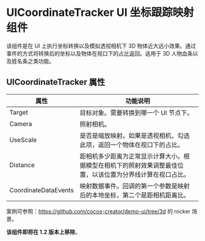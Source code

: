 # UICoordinateTracker UI 坐标跟踪映射组件

该组件是在 UI 上执行坐标转换以及模拟透视相机下 3D 物体近大远小效果。通过事件的方式将转换后的坐标以及物体在视口下的占比返回。适用于 3D 人物血条以及姓名条之类功能。

## UICoordinateTracker 属性

| 属性                 | 功能说明             |
| --------------       | -----------        |
| Target               | 目标对象。需要转换到哪一个 UI 节点下。
| Camera               | 照射相机。
| UseScale               | 是否是缩放映射。如果是透视相机，勾选此项，返回一个物体在视口下的占比。
| Distance               | 距相机多少距离为正常显示计算大小。根据模型在相机下的照射效果调整最佳位置，以该位置为分界线计算在视口占比。
| CoordinateDataEvents               | 映射数据事件。回调的第一个参数是映射后的本地坐标，第二个是距相机距离比。

案例可参照：https://github.com/cocos-creator/demo-ui/tree/3d 的 rocker 场景。

**该组件即将在 1.2 版本上移除**。
